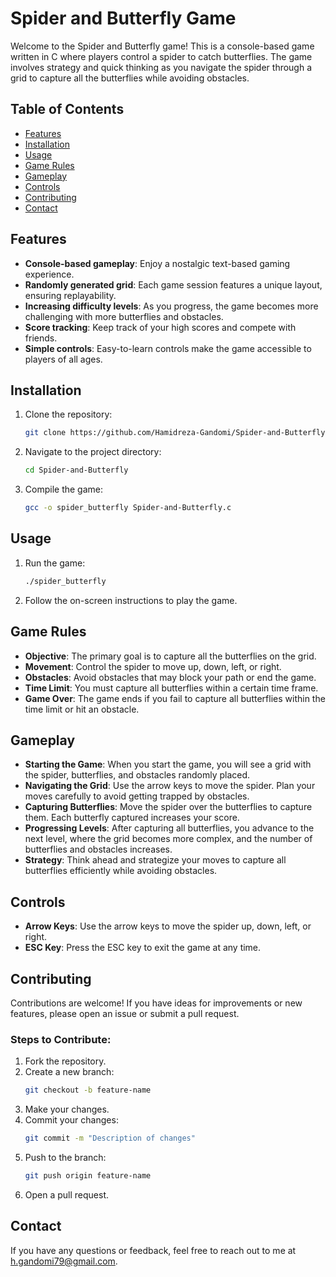 # Spider and Butterfly Game

Welcome to the Spider and Butterfly game! This is a console-based game written in C where players control a spider to catch butterflies. The game involves strategy and quick thinking as you navigate the spider through a grid to capture all the butterflies while avoiding obstacles.

## Table of Contents
- [Features](#features)
- [Installation](#installation)
- [Usage](#usage)
- [Game Rules](#game-rules)
- [Gameplay](#gameplay)
- [Controls](#controls)
- [Contributing](#contributing)
- [Contact](#contact)

## Features
- **Console-based gameplay**: Enjoy a nostalgic text-based gaming experience.
- **Randomly generated grid**: Each game session features a unique layout, ensuring replayability.
- **Increasing difficulty levels**: As you progress, the game becomes more challenging with more butterflies and obstacles.
- **Score tracking**: Keep track of your high scores and compete with friends.
- **Simple controls**: Easy-to-learn controls make the game accessible to players of all ages.

## Installation
1. Clone the repository:
   ```bash
   git clone https://github.com/Hamidreza-Gandomi/Spider-and-Butterfly.git
   ```
2. Navigate to the project directory:
   ```bash
   cd Spider-and-Butterfly
   ```
3. Compile the game:
   ```bash
   gcc -o spider_butterfly Spider-and-Butterfly.c
   ```

## Usage
1. Run the game:
   ```bash
   ./spider_butterfly
   ```
2. Follow the on-screen instructions to play the game.

## Game Rules
- **Objective**: The primary goal is to capture all the butterflies on the grid.
- **Movement**: Control the spider to move up, down, left, or right.
- **Obstacles**: Avoid obstacles that may block your path or end the game.
- **Time Limit**: You must capture all butterflies within a certain time frame.
- **Game Over**: The game ends if you fail to capture all butterflies within the time limit or hit an obstacle.

## Gameplay
- **Starting the Game**: When you start the game, you will see a grid with the spider, butterflies, and obstacles randomly placed.
- **Navigating the Grid**: Use the arrow keys to move the spider. Plan your moves carefully to avoid getting trapped by obstacles.
- **Capturing Butterflies**: Move the spider over the butterflies to capture them. Each butterfly captured increases your score.
- **Progressing Levels**: After capturing all butterflies, you advance to the next level, where the grid becomes more complex, and the number of butterflies and obstacles increases.
- **Strategy**: Think ahead and strategize your moves to capture all butterflies efficiently while avoiding obstacles.

## Controls
- **Arrow Keys**: Use the arrow keys to move the spider up, down, left, or right.
- **ESC Key**: Press the ESC key to exit the game at any time.

## Contributing
Contributions are welcome! If you have ideas for improvements or new features, please open an issue or submit a pull request.

### Steps to Contribute:
1. Fork the repository.
2. Create a new branch:
   ```bash
   git checkout -b feature-name
   ```
3. Make your changes.
4. Commit your changes:
   ```bash
   git commit -m "Description of changes"
   ```
5. Push to the branch:
   ```bash
   git push origin feature-name
   ```
6. Open a pull request.

## Contact
If you have any questions or feedback, feel free to reach out to me at [h.gandomi79@gmail.com](mailto:h.gandomi79@gmail.com).
